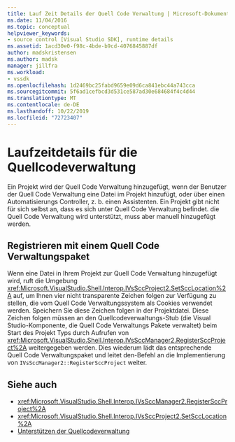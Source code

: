 ```yaml
---
title: Lauf Zeit Details der Quell Code Verwaltung | Microsoft-Dokumentation
ms.date: 11/04/2016
ms.topic: conceptual
helpviewer_keywords:
- source control [Visual Studio SDK], runtime details
ms.assetid: 1acd30e0-f98c-4bde-b9cd-4076845887df
author: madskristensen
ms.author: madsk
manager: jillfra
ms.workload:
- vssdk
ms.openlocfilehash: 1d2469bc25fabd9659e09d6ca841ebc44a743cca
ms.sourcegitcommit: 5f6ad1cefbcd3d531ce587ad30e684684f4c4d44
ms.translationtype: MT
ms.contentlocale: de-DE
ms.lasthandoff: 10/22/2019
ms.locfileid: "72723407"
---
```

# <a name="source-control-runtime-details"></a>Laufzeitdetails für die Quellcodeverwaltung
Ein Projekt wird der Quell Code Verwaltung hinzugefügt, wenn der Benutzer der Quell Code Verwaltung eine Datei im Projekt hinzufügt, oder über einen Automatisierungs Controller, z. b. einen Assistenten. Ein Projekt gibt nicht für sich selbst an, dass es sich unter Quell Code Verwaltung befindet. die Quell Code Verwaltung wird unterstützt, muss aber manuell hinzugefügt werden.

## <a name="registering-with-a-source-control-package"></a>Registrieren mit einem Quell Code Verwaltungspaket
 Wenn eine Datei in Ihrem Projekt zur Quell Code Verwaltung hinzugefügt wird, ruft die Umgebung <xref:Microsoft.VisualStudio.Shell.Interop.IVsSccProject2.SetSccLocation%2A> auf, um Ihnen vier nicht transparente Zeichen folgen zur Verfügung zu stellen, die vom Quell Code Verwaltungssystem als Cookies verwendet werden. Speichern Sie diese Zeichen folgen in der Projektdatei. Diese Zeichen folgen müssen an den Quellcodeverwaltungs-Stub (die Visual Studio-Komponente, die Quell Code Verwaltungs Pakete verwaltet) beim Start des Projekt Typs durch Aufrufen von <xref:Microsoft.VisualStudio.Shell.Interop.IVsSccManager2.RegisterSccProject%2A> weitergegeben werden. Dies wiederum lädt das entsprechende Quell Code Verwaltungspaket und leitet den-Befehl an die Implementierung von `IVsSccManager2::RegisterSccProject` weiter.

## <a name="see-also"></a>Siehe auch
- <xref:Microsoft.VisualStudio.Shell.Interop.IVsSccManager2.RegisterSccProject%2A>
- <xref:Microsoft.VisualStudio.Shell.Interop.IVsSccProject2.SetSccLocation%2A>
- [Unterstützen der Quellcodeverwaltung](../../extensibility/internals/supporting-source-control.md)